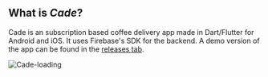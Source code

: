 ## What is <i>Cade</i>?

Cade is an subscription based coffee delivery app made in Dart/Flutter for Android and iOS. It uses Firebase's SDK for the backend. A demo version of the app can be found in the <a href="https://github.com/xdmg/Cade/releases">releases tab</a>.

![Cade-loading](https://github.com/xdmg/Cade/assets/69627509/dd132072-0bcb-48ad-86f2-6b9b51df2c32)

